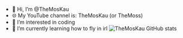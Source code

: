 - 👋 Hi, I’m @TheMosKau
- 🌐 My YouTube channel is: TheMosKau (or TheMoss)
- 👀 I’m interested in coding
- 🌱 I’m currently learning how to fly in irl
![TheMosKau GitHub stats](https://github-readme-stats.vercel.app/api?username=TheMosKau&show_icons=true&theme=radical)

<!---
TheMoss1/TheMoss1 is a ✨ special ✨ repository because its `README.md` (this file) appears on your GitHub profile.
You can click the Preview link to take a look at your changes.
--->
